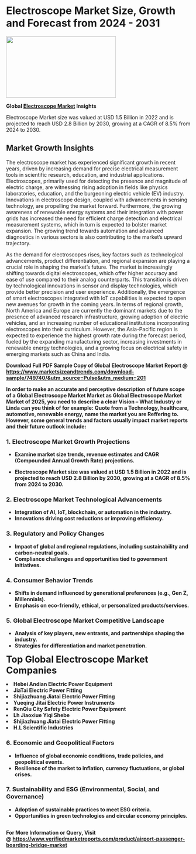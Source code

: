 <H1>Electroscope Market Size, Growth and Forecast from 2024 - 2031</H1><img class="aligncenter size-medium wp-image-584254" src="https://thirdeyenews.in/wp-content/uploads/2024/09/Global-Market-Research-300x168.jpeg" alt="" width="300" height="168" /><p><strong>Global&nbsp;<a href="https://www.marketsizeandtrends.com/download-sample/749740/&amp;utm_source=Pulse&amp;utm_medium=201">Electroscope Market</a> Insights</strong></p><p>Electroscope Market size was valued at USD 1.5 Billion in 2022 and is projected to reach USD 2.8 Billion by 2030, growing at a CAGR of 8.5% from 2024 to 2030.</p><p><h2>Market Growth Insights</h2> <p>The electroscope market has experienced significant growth in recent years, driven by increasing demand for precise electrical measurement tools in scientific research, education, and industrial applications. Electroscopes, primarily used for detecting the presence and magnitude of electric charge, are witnessing rising adoption in fields like physics laboratories, education, and the burgeoning electric vehicle (EV) industry. Innovations in electroscope design, coupled with advancements in sensing technology, are propelling the market forward. Furthermore, the growing awareness of renewable energy systems and their integration with power grids has increased the need for efficient charge detection and electrical measurement systems, which in turn is expected to bolster market expansion. The growing trend towards automation and advanced diagnostics in various sectors is also contributing to the market’s upward trajectory.</p> <p><strong></strong></p> <p>As the demand for electroscopes rises, key factors such as technological advancements, product differentiation, and regional expansion are playing a crucial role in shaping the market’s future. The market is increasingly shifting towards digital electroscopes, which offer higher accuracy and ease of use compared to their analog counterparts. This transition is driven by technological innovations in sensor and display technologies, which provide better precision and user experience. Additionally, the emergence of smart electroscopes integrated with IoT capabilities is expected to open new avenues for growth in the coming years. In terms of regional growth, North America and Europe are currently the dominant markets due to the presence of advanced research infrastructure, growing adoption of electric vehicles, and an increasing number of educational institutions incorporating electroscopes into their curriculum. However, the Asia-Pacific region is expected to experience the highest growth rate during the forecast period, fueled by the expanding manufacturing sector, increasing investments in renewable energy technologies, and a growing focus on electrical safety in emerging markets such as China and India.</p> <p><strong></p><p><span class=""><strong>Download Full PDF Sample Copy of Global Electroscope Market Report</strong> @ <a href="https://www.marketsizeandtrends.com/download-sample/749740/&amp;utm_source=Pulse&amp;utm_medium=201" target="_blank">https://www.marketsizeandtrends.com/download-sample/749740/&amp;utm_source=Pulse&amp;utm_medium=201</a></span></p><p>In order to make an accurate and perceptive description of future scope of a Global&nbsp;Electroscope Market Market as Global&nbsp;Electroscope Market Market of 2025, you need to describe a clear Vision &ndash; What Industry or Linda can you think of for example: Quote from a Technology, healthcare, automotive, renewable energy, name the market you are Reffering to. However, some general trends and factors usually impact market reports and their future outlook include:</p><h3>1.&nbsp;<strong>Electroscope Market Growth Projections</strong></h3><ul><li>Examine market size trends, revenue estimates and CAGR (Compounded Annual Growth Rate) projections.</li><li><p>Electroscope Market size was valued at USD 1.5 Billion in 2022 and is projected to reach USD 2.8 Billion by 2030, growing at a CAGR of 8.5% from 2024 to 2030.</p></li></ul><h3>2.&nbsp;<strong>Electroscope Market Technological Advancements</strong></h3><ul><li>Integration of AI, IoT, blockchain, or automation in the industry.</li><li>Innovations driving cost reductions or improving efficiency.</li></ul><h3>3.&nbsp;<strong>Regulatory and Policy Changes</strong></h3><ul><li>Impact of global and regional regulations, including sustainability and carbon-neutral goals.</li><li>Compliance challenges and opportunities tied to government initiatives.</li></ul><h3>4.&nbsp;<strong>Consumer Behavior Trends</strong></h3><ul><li>Shifts in demand influenced by generational preferences (e.g., Gen Z, Millennials).</li><li>Emphasis on eco-friendly, ethical, or personalized products/services.</li></ul><h3>5.&nbsp;<strong>Global Electroscope Market Competitive Landscape</strong></h3><ul><li>Analysis of key players, new entrants, and partnerships shaping the industry.</li><li>Strategies for differentiation and market penetration.</li></ul><p data-pm-slice="1 1 []"><span style="color: inherit; font-family: inherit; font-size: 25px;">Top Global Electroscope Market Companies</span></p><div class="" data-test-id=""><p><li>Hebei Andian Electric Power Equipment</li><li> JiaTai Electric Power Fitting</li><li> Shijiazhuang Jiatai Electric Power Fitting</li><li> Yueqing Jitai Electric Power Instruments</li><li> RenQiu City Safety Electric Power Equipment</li><li> Lh Jiaoxiue Yiqi Shebe</li><li> Shijiazhuang Jiatai Electric Power Fitting</li><li> H.L Scientific Industries</li></p></div><h3>6.&nbsp;<strong>Economic and Geopolitical Factors</strong></h3><ul><li>Influence of global economic conditions, trade policies, and geopolitical events.</li><li>Resilience of the market to inflation, currency fluctuations, or global crises.</li></ul><h3>7.&nbsp;<strong>Sustainability and ESG (Environmental, Social, and Governance)</strong></h3><ul><li>Adoption of sustainable practices to meet ESG criteria.</li><li>Opportunities in green technologies and circular economy principles.</li></ul><h2><strong style="font-size: 14px;">For More Information or Query, Visit @&nbsp;</strong><a style="background-color: #ffffff; font-size: 14px;" href="https://www.marketsizeandtrends.com/report/electroscope-market/" target="_blank">https://www.verifiedmarketreports.com/product/airport-passenger-boarding-bridge-market</a></h2>
